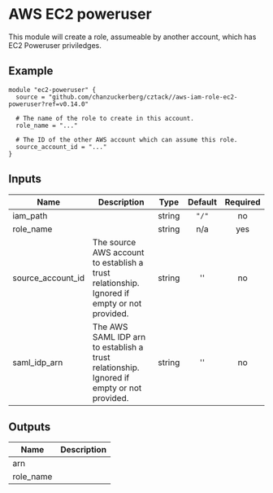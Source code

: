 # AWS EC2 poweruser

This module will create a role, assumeable by another account, which has EC2 Poweruser priviledges.

## Example

```hcl
module "ec2-poweruser" {
  source = "github.com/chanzuckerberg/cztack//aws-iam-role-ec2-poweruser?ref=v0.14.0"

  # The name of the role to create in this account.
  role_name = "..."

  # The ID of the other AWS account which can assume this role.
  source_account_id = "..."
}

```


<!-- START -->
## Inputs

| Name | Description | Type | Default | Required |
|------|-------------|:----:|:-----:|:-----:|
| iam\_path |  | string | `"/"` | no |
| role\_name |  | string | n/a | yes |
| source\_account\_id | The source AWS account to establish a trust relationship. Ignored if empty or not provided. | string | '' | no |
| saml\_idp\_arn | The AWS SAML IDP arn to establish a trust relationship. Ignored if empty or not provided. | string | '' | no |

## Outputs

| Name | Description |
|------|-------------|
| arn |  |
| role\_name |  |

<!-- END -->
